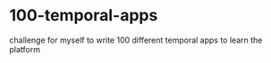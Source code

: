 # 100-temporal-apps
challenge for myself to write 100 different temporal apps to learn the platform
